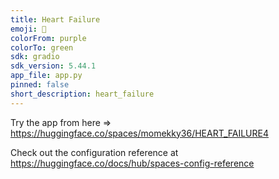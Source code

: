 ```yaml
---
title: Heart Failure
emoji: 🐢
colorFrom: purple
colorTo: green
sdk: gradio
sdk_version: 5.44.1
app_file: app.py
pinned: false
short_description: heart_failure
---
```


Try the app from here => https://huggingface.co/spaces/momekky36/HEART_FAILURE4

Check out the configuration reference at https://huggingface.co/docs/hub/spaces-config-reference
